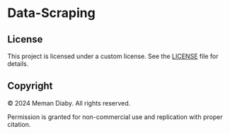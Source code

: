 # Data-Scraping

## License

This project is licensed under a custom license. See the [LICENSE](LICENSE) file for details.

## Copyright

© 2024 Meman Diaby. All rights reserved.

Permission is granted for non-commercial use and replication with proper citation.
